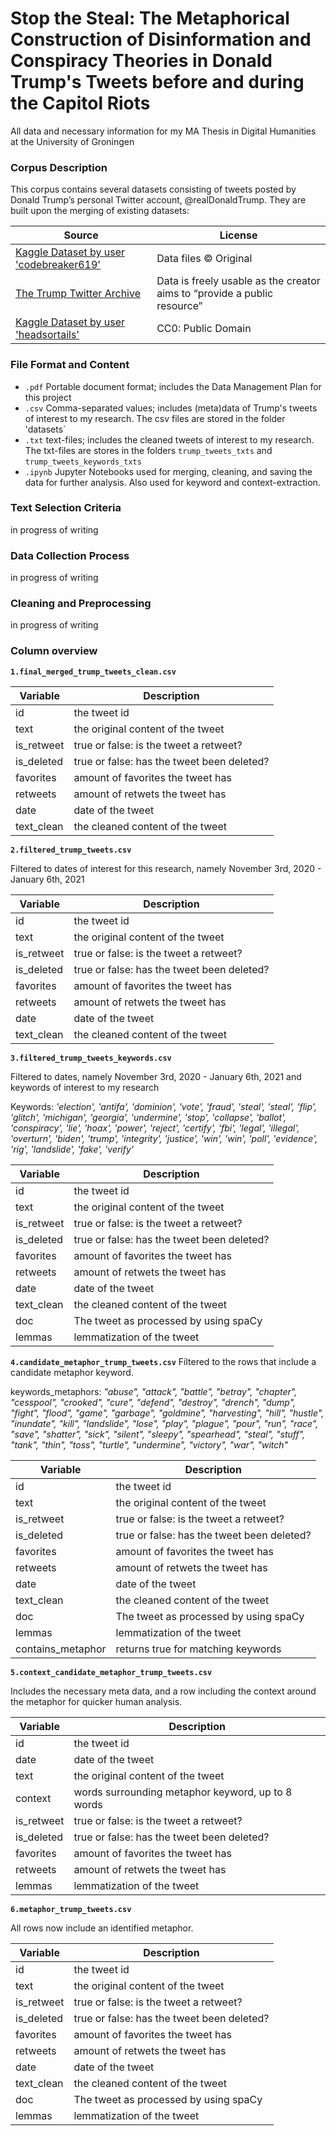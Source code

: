# Stop the Steal: The Metaphorical Construction of Disinformation and Conspiracy Theories in Donald Trump's Tweets before and during the Capitol Riots
All data and necessary information for my MA Thesis in Digital Humanities at the University of Groningen

### Corpus Description
This corpus contains several datasets consisting of tweets posted by Donald Trump’s personal Twitter account, @realDonaldTrump. They are built upon the merging of existing datasets: 

| Source      | License                                  |
| ------------- | -------------------------------------------- |
| [Kaggle Dataset by user 'codebreaker619'](https://www.kaggle.com/datasets/codebreaker619/donald-trump-tweets-dataset)  | Data files © Original |
| [The Trump Twitter Archive](https://www.thetrumparchive.com/) | Data is freely usable as the creator aims to “provide a public resource” |
| [Kaggle Dataset by user 'headsortails'](https://www.kaggle.com/datasets/headsortails/trump-twitter-archive)  | CC0: Public Domain | 

### File Format and Content
- `.pdf` Portable document format; includes the Data Management Plan for this project
- `.csv` Comma-separated values; includes (meta)data of Trump's tweets of interest to my research. The csv files are stored in the folder 'datasets`
- `.txt` text-files; includes the cleaned tweets of interest to my research. The txt-files are stores in the folders `trump_tweets_txts` and `trump_tweets_keywords_txts`
- `.ipynb` Jupyter Notebooks used for merging, cleaning, and saving the data for further analysis. Also used for keyword and context-extraction. 

### Text Selection Criteria
in progress of writing

### Data Collection Process
in progress of writing

### Cleaning and Preprocessing
in progress of writing

### Column overview

**`1.final_merged_trump_tweets_clean.csv`**

| Variable      | Description                                  |
| ------------- | -------------------------------------------- |
| id          | the tweet id |
| text  | the original content of the tweet    |
| is_retweet     | true or false: is the tweet a retweet? |
| is_deleted | true or false: has the tweet been deleted?                |
| favorites  | amount of favorites the tweet has |
| retweets   | amount of retwets the tweet has  |
| date  | date of the tweet  |
| text_clean  | the cleaned content of the tweet  |

**`2.filtered_trump_tweets.csv`**

Filtered to dates of interest for this research, namely November 3rd, 2020 - January 6th, 2021

| Variable      | Description                                  |
| ------------- | -------------------------------------------- |
| id          | the tweet id |
| text  | the original content of the tweet    |
| is_retweet     | true or false: is the tweet a retweet? |
| is_deleted | true or false: has the tweet been deleted?                |
| favorites  | amount of favorites the tweet has |
| retweets   | amount of retwets the tweet has  |
| date  | date of the tweet  |
| text_clean  | the cleaned content of the tweet  |


**`3.filtered_trump_tweets_keywords.csv`**

Filtered to dates, namely November 3rd, 2020 - January 6th, 2021 and keywords of interest to my research

Keywords: *'election', 'antifa', 'dominion', 'vote', 'fraud', 'steal', 'steal', 'flip', 'glitch', 'michigan', 'georgia', 'undermine', 'stop', 'collapse', 'ballot', 'conspiracy', 'lie', 'hoax', 'power', 'reject', 'certify', 'fbi', 'legal', 'illegal', 'overturn', 'biden', 'trump', 'integrity', 'justice', 'win', 'win', 'poll', 'evidence', 'rig', 'landslide', 'fake', 'verify'*

| Variable      | Description                                  |
| ------------- | -------------------------------------------- |
| id          | the tweet id |
| text  | the original content of the tweet    |
| is_retweet     | true or false: is the tweet a retweet? |
| is_deleted | true or false: has the tweet been deleted?                |
| favorites  | amount of favorites the tweet has |
| retweets   | amount of retwets the tweet has  |
| date  | date of the tweet  |
| text_clean  | the cleaned content of the tweet  |
| doc  | The tweet as processed by using spaCy | 
| lemmas  | lemmatization of the tweet | 

**`4.candidate_metaphor_trump_tweets.csv`**
Filtered to the rows that include a candidate metaphor keyword. 

keywords_metaphors: *"abuse", "attack", "battle", "betray", "chapter", "cesspool", "crooked", "cure", "defend", "destroy", "drench", "dump", "fight", "flood", "game", "garbage", "goldmine", "harvesting", "hill", "hustle", "inundate", "kill", "landslide", "lose", "play", "plague", "pour", "run", "race", "save", "shatter", "sick", "silent", "sleepy", "spearhead", "steal", "stuff", "tank", "thin", "toss", "turtle", "undermine", "victory", "war", "witch"*
    
| Variable      | Description                                  |
| ------------- | -------------------------------------------- |
| id          | the tweet id |
| text  | the original content of the tweet    |
| is_retweet     | true or false: is the tweet a retweet? |
| is_deleted | true or false: has the tweet been deleted?                |
| favorites  | amount of favorites the tweet has |
| retweets   | amount of retwets the tweet has  |
| date  | date of the tweet  |
| text_clean  | the cleaned content of the tweet  |
| doc  | The tweet as processed by using spaCy | 
| lemmas  | lemmatization of the tweet | 
| contains_metaphor  | returns true for matching keywords | 

**`5.context_candidate_metaphor_trump_tweets.csv`**

Includes the necessary meta data, and a row including the context around the metaphor for quicker human analysis.

| Variable      | Description                                  |
| ------------- | -------------------------------------------- |
| id          | the tweet id |
| date  | date of the tweet  |
| text  | the original content of the tweet    |
| context  | words surrounding metaphor keyword, up to 8 words  |
| is_retweet     | true or false: is the tweet a retweet? |
| is_deleted | true or false: has the tweet been deleted?                |
| favorites  | amount of favorites the tweet has |
| retweets   | amount of retwets the tweet has  |
| lemmas  | lemmatization of the tweet | 

**`6.metaphor_trump_tweets.csv`**

All rows now include an identified metaphor.

| Variable      | Description                                  |
| ------------- | -------------------------------------------- |
| id          | the tweet id |
| text  | the original content of the tweet    |
| is_retweet     | true or false: is the tweet a retweet? |
| is_deleted | true or false: has the tweet been deleted?                |
| favorites  | amount of favorites the tweet has |
| retweets   | amount of retwets the tweet has  |
| date  | date of the tweet  |
| text_clean  | the cleaned content of the tweet  |
| doc  | The tweet as processed by using spaCy | 
| lemmas  | lemmatization of the tweet | 

